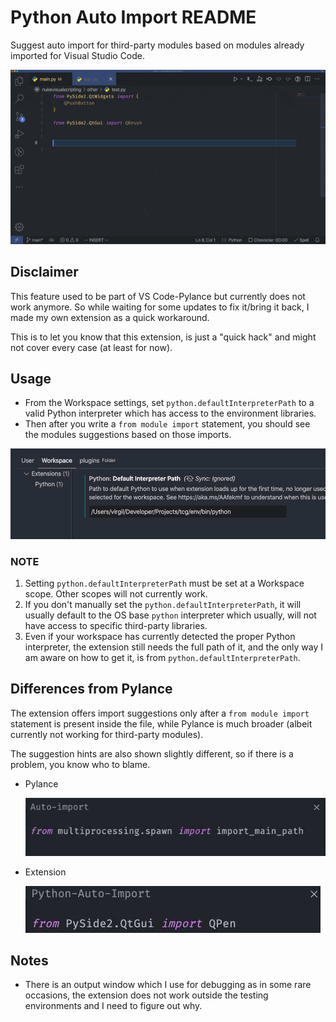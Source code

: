 # Python Auto Import README

Suggest auto import for third-party modules based on modules already imported for Visual Studio Code.

![Demo](/resources/demo.gif)

## Disclaimer

This feature used to be part of VS Code-Pylance but currently does not work anymore.
So while waiting for some updates to fix it/bring it back, I made my own extension as a quick workaround.

This is to let you know that this extension, is just a "quick hack" and might not cover every case (at least for now).

## Usage

- From the Workspace settings, set `python.defaultInterpreterPath` to a valid Python interpreter which has access to the environment libraries.
- Then after you write a `from module import` statement, you should see the modules suggestions based on those imports.

![path](/resources/setting.jpg)

### NOTE

  1. Setting `python.defaultInterpreterPath` must be set at a Workspace scope. Other scopes will not currently work.
  2. If you don't manually set the `python.defaultInterpreterPath`, it will usually
    default to the OS base `python` interpreter which usually, will not have access to specific third-party libraries.
  3. Even if your workspace has currently detected the proper Python interpreter,
    the extension still needs the full path of it, and the only way I am aware on how to get it, is from `python.defaultInterpreterPath`.

## Differences from Pylance

The extension offers import suggestions only after a `from module import` statement is present inside the file, while Pylance is much broader (albeit currently not working for third-party modules).

The suggestion hints are also shown slightly different, so if there is a problem, you know who to blame.

- Pylance

    ![Pylance](/resources/pylance.jpg)

- Extension

    ![Extension](/resources/extension.jpg)

## Notes

- There is an output window which I use for debugging as in some rare occasions,
the extension does not work outside the testing environments and I need to figure out why.
